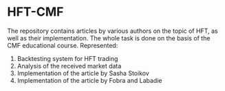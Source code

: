 # HFT-CMF

The repository contains articles by various authors on the topic of HFT, as well as their implementation.
The whole task is done on the basis of the CMF educational course.
Represented:
1. Backtesting system for HFT trading
2. Analysis of the received market data
3. Implementation of the article by Sasha Stoikov
4. Implementation of the article by Fobra and Labadie

